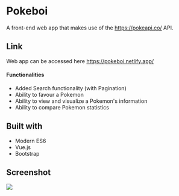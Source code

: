 # Pokeboi

A front-end web app that makes use of the https://pokeapi.co/ API.

## Link
Web app can be accessed here
https://pokeboi.netlify.app/

#### Functionalities
* Added Search functionality (with Pagination)
* Ability to favour a Pokemon
* Ability to view and visualize a Pokemon's information
* Ability to compare Pokemon statistics

## Built with
* Modern ES6 
* Vue.js
* Bootstrap

## Screenshot
<img src="https://i.imgur.com/UajxWPn.png">
